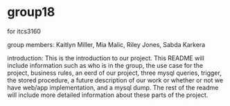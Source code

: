 # group18
for itcs3160


group members:
Kaitlyn Miller,
Mia Malic,
Riley Jones, Sabda Karkera

introduction:
This is the introduction to our project. This README will include information such as who is in the group, the use case for the project, business rules, an eerd of our project, three mysql queries, trigger, the stored procedure, a future description of our work or whether or not we have web/app implementation, and a mysql dump. The rest of the readme will include more detailed information about these parts of the project.

